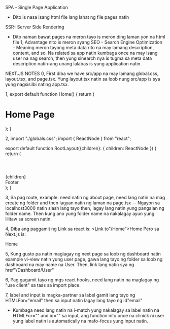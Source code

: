 SPA - Single Page Application
- Dito is nasa isang html file lang lahat ng file pages natin 

SSR- Server Side Rendering
- Dito naman bawat pages na meron tayo is meron ding laman yon na html file
1, Advantage nito is meron syang SEO - Search Engine Optimization - Meaning meron tayong meta data rito na may lamang description, content, and so. Na related sa app natin kumbaga once na may isang user na nag search, then yung sinearch nya is tugma sa meta data description natin-ang unang lalabas is yung application natin. 

NEXT.JS NOTES
0, First diba we have src/app na may lamang global.css, layout.tsx, and page.tsx.
Yung layout.tsx natin sa loob nung src/app is sya yung nagsisilbi nating app.tsx.

1, export default function Home() {
  return (
    <div>
      <h1>Home Page</h1>
    </div>
  );
}

2, import "./globals.css";
import { ReactNode } from "react";

export default function RootLayout({children}:
  { children: ReactNode }) {
  return (
    <html lang="en">
      <body>
        <header>
          <nav>
            <a href=""></a>
          </nav>
        </header>
        <main>
          {children}
        </main>
        <footer>
          Footer
        </footer>
      </body>
    </html>
  );
}

3, Sa pag route, example: need natin ng about page, need lang natin na mag create ng folder and then lagyan natin ng laman na page.tsx -- Ngayon sa localhost3000 natin slash lang tayo then, lagay lang natin yung pangalan ng folder name. Then kung ano yung folder name na nakalagay ayun yung lilitaw sa screen natin.

4, Diba ang paggamit ng Link sa react is: <Link to"/Home">Home</Link>
Pero sa Next.js is:
<Link href"/Home">Home</Link>

5, Kung gusto pa natin maglagay ng next page sa loob ng dashboard natin example vi-view natin yung user page, gawa lang tayo ng folder sa loob ng dashboard na may name na User. Then, link lang natin sya ng href"/Dashboard/User"

6, Pag gagamit tayo ng mgs react hooks, need lang natin na maglagay ng "use client" sa taas sa import place.

7, label and input is magka-partner sa label gamit lang tayo ng HTMLFor="email" then sa input natin lagay lang tayo ng id"email"
- Kumbaga need lang natin na i-match yung nakalagay sa label natin na HTMLFor="" and id="" sa input, ang function nito once na clinick ni user yung label natin is automatically na mafo-focus yung input natin.